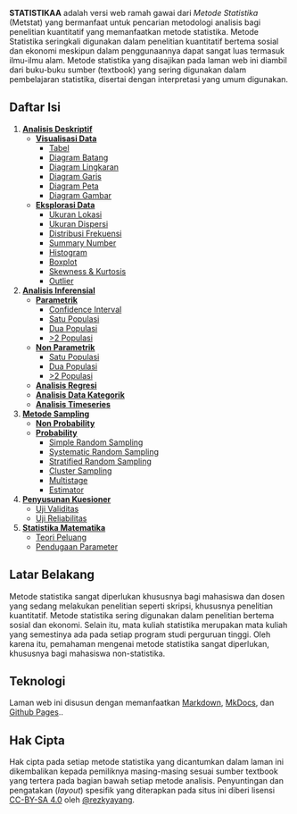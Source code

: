 **STATISTIKAA** adalah versi web ramah gawai dari *Metode Statistika* (Metstat) yang bermanfaat untuk pencarian metodologi analisis bagi penelitian kuantitatif yang memanfaatkan metode statistika. Metode Statistika seringkali digunakan dalam penelitian kuantitatif bertema sosial dan ekonomi meskipun dalam penggunaannya dapat sangat luas termasuk ilmu-ilmu alam. Metode statistika yang disajikan pada laman web ini diambil dari buku-buku sumber (textbook) yang sering digunakan dalam pembelajaran statistika, disertai dengan interpretasi yang umum digunakan.

## Daftar Isi

1. **[Analisis Deskriptif](deskriptif/index.md)**
	- **[Visualisasi Data](deskriptif/visualisasi/index.md)**
		- [Tabel](deskriptif/visualisasi/tabel.md)
		- [Diagram Batang](deskriptif/visualisasi/barchart.md)
		- [Diagram Lingkaran](deskriptif/visualisasi/piechart.md)
		- [Diagram Garis](deskriptif/visualisasi/linechart.md)
		- [Diagram Peta](deskriptif/visualisasi/mapchart.md)
		- [Diagram Gambar](deskriptif/visualisasi/pictogram.md)
	- **[Eksplorasi Data](deskriptif/eksplorasi/index.md)**
		- [Ukuran Lokasi](deskriptif/eksplorasi/lokasi.md)
		- [Ukuran Dispersi](deskriptif/eksplorasi/dispersi.md)
		- [Distribusi Frekuensi](deskriptif/eksplorasi/distribusi-frekuensi.md)
		- [Summary Number](deskriptif/eksplorasi/summary.md)
		- [Histogram](deskriptif/eksplorasi/histogram.md)
		- [Boxplot](deskriptif/eksplorasi/boxplot.md)
		- [Skewness & Kurtosis](deskriptif/eksplorasi/skewness-kurtosis.md)
		- [Outlier](deskriptif/eksplorasi/outlier.md)
2. **[Analisis Inferensial](inferensial/index.md)**
	- **[Parametrik](inferensial/parametrik/index.md)**
		- [Confidence Interval](inferensial/parametrik/ci.md)
		- [Satu Populasi](inferensial/parametrik/satu-populasi.md)
		- [Dua Populasi](inferensial/parametrik/dua-populasi.md)
		- [>2 Populasi](inferensial/parametrik/k-populasi.md)
	- **[Non Parametrik](inferensial/non-parametrik/index.md)**
		- [Satu Populasi](inferensial/non-parametrik/satu-populasi.md)
		- [Dua Populasi](inferensial/non-parametrik/dua-populasi.md)
		- [>2 Populasi](inferensial/non-parametrik/k-populasi.md)
	- **[Analisis Regresi](inferensial/anareg/index.md)**
	- **[Analisis Data Kategorik](inferensial/kategorik/index.md)**
	- **[Analisis Timeseries](inferensial/timeseries/index.md)**
3. **[Metode Sampling](sampling/index.md)**
	- **[Non Probability](sampling/non-probability.md)**
	- **[Probability](sampling/probability/index.md)**
		- [Simple Random Sampling](sampling/probability/simple.md)
		- [Systematic Random Sampling](sampling/probability/sistematik.md)
		- [Stratified Random Sampling](sampling/probability/stratified.md)
		- [Cluster Sampling](sampling/probability/cluster.md)
		- [Multistage](sampling/probability/multistage.md)
		- [Estimator](sampling/probability/multistage.md)
4. **[Penyusunan Kuesioner](kuesioner/index.md)**
	- [Uji Validitas](kuesioner/validitas.md)
	- [Uji Reliabilitas](kuesioner/reliabilitas.md)
5. **[Statistika Matematika](statmat/index.md)**
	- [Teori Peluang](statmat/peluang/index.md)
	- [Pendugaan Parameter](statmat/est-parameter/index.md)


## Latar Belakang

Metode statistika sangat diperlukan khususnya bagi mahasiswa dan dosen yang sedang melakukan penelitian seperti skripsi, khususnya penelitian kuantitatif. Metode statistika sering digunakan dalam penelitian bertema sosial dan ekonomi. Selain itu, mata kuliah statistika merupakan mata kuliah yang semestinya ada pada setiap program studi perguruan tinggi. Oleh karena itu, pemahaman mengenai metode statistika sangat diperlukan, khususnya bagi mahasiswa non-statistika.

## Teknologi

Laman web ini disusun dengan memanfaatkan <a href="http://daringfireball.net/projects/markdown/">Markdown</a>, <a href="http://www.mkdocs.org/">MkDocs</a>, dan <a href="https://pages.github.com/">Github Pages</a>..

## Hak Cipta

Hak cipta pada setiap metode statistika yang dicantumkan dalam laman ini dikembalikan kepada pemiliknya masing-masing sesuai sumber textbook yang tertera pada bagian bawah setiap metode analisis. Penyuntingan dan pengatakan (<em>layout</em>) spesifik yang diterapkan pada situs ini diberi lisensi <a href="https://creativecommons.org/licenses/by-sa/4.0/deed.id">CC-BY-SA 4.0</a> oleh <a href="https://instagram.com/rezkyyayang">@rezkyayang</a>.